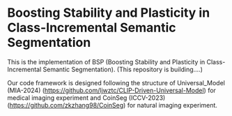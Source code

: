 # Boosting Stability and Plasticity in Class-Incremental Semantic Segmentation
This is the implementation of BSP (Boosting Stability and Plasticity in Class-Incremental Semantic Segmentation). (This repository is building....)

Our code framework is designed following the structure of Universal_Model (MIA-2024) (https://github.com/ljwztc/CLIP-Driven-Universal-Model) for medical imaging experiment and CoinSeg (ICCV-2023) (https://github.com/zkzhang98/CoinSeg) for natural imaging experiment.
